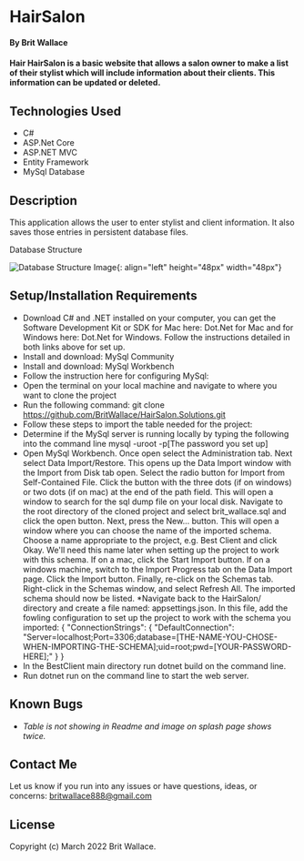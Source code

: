 # HairSalon

#### By **Brit Wallace**

#### Hair HairSalon is a basic website that allows a salon owner to make a list of their stylist which will include information about their clients. This information can be updated or deleted.

## Technologies Used

- C#
- ASP.Net Core
- ASP.NET MVC
- Entity Framework
- MySql Database

## Description

This application allows the user to enter stylist and client information. It also saves those entries in persistent database files.

Database Structure

![Database Structure Image](HairSalon.Solutions/HairSalons/wwwroot/images/DatabaseImage.jpg){: align="left" height="48px" width="48px"}

## Setup/Installation Requirements

- Download C# and .NET installed on your computer, you can get the Software Development Kit or SDK for Mac here: Dot.Net for Mac and for Windows here: Dot.Net for Windows. Follow the instructions detailed in both links above for set up.
- Install and download: MySql Community
- Install and download: MySql Workbench
- Follow the instruction here for configuring MySql:
- Open the terminal on your local machine and navigate to where you want to clone the project
- Run the following command: git clone https://github.com/BritWallace/HairSalon.Solutions.git
- Follow these steps to import the table needed for the project:
- Determine if the MySql server is running locally by typing the following into the command line mysql -uroot -p[The password you set up]
- Open MySql Workbench. Once open select the Administration tab. Next select Data Import/Restore. This opens up the Data Import window with the Import from Disk tab open. Select the radio button for Import from Self-Contained File. Click the button with the three dots (if on windows) or two dots (if on mac) at the end of the path field. This will open a window to search for the sql dump file on your local disk. Navigate to the root directory of the cloned project and select brit_wallace.sql and click the open button. Next, press the New... button. This will open a window where you can choose the name of the imported schema. Choose a name appropriate to the project, e.g. Best Client and click Okay. We'll need this name later when setting up the project to work with this schema. If on a mac, click the Start Import button. If on a windows machine, switch to the Import Progress tab on the Data Import page. Click the Import button. Finally, re-click on the Schemas tab. Right-click in the Schemas window, and select Refresh All. The imported schema should now be listed.
  \*Navigate back to the HairSalon/ directory and create a file named: appsettings.json. In this file, add the fowling configuration to set up the project to work with the schema you imported:
  {
  "ConnectionStrings": {
  "DefaultConnection": "Server=localhost;Port=3306;database=[THE-NAME-YOU-CHOSE-WHEN-IMPORTING-THE-SCHEMA];uid=root;pwd=[YOUR-PASSWORD-HERE];"
  }
  }
- In the BestClient main directory run dotnet build on the command line.
- Run dotnet run on the command line to start the web server.

## Known Bugs

- _Table is not showing in Readme and image on splash page shows twice._

## Contact Me

Let us know if you run into any issues or have questions, ideas, or concerns:
britwallace888@gmail.com

## License

Copyright (c) March 2022 Brit Wallace.

